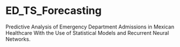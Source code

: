 # ED_TS_Forecasting
Predictive Analysis of Emergency Department Admissions in Mexican Healthcare With the Use of Statistical Models and Recurrent Neural Networks.
